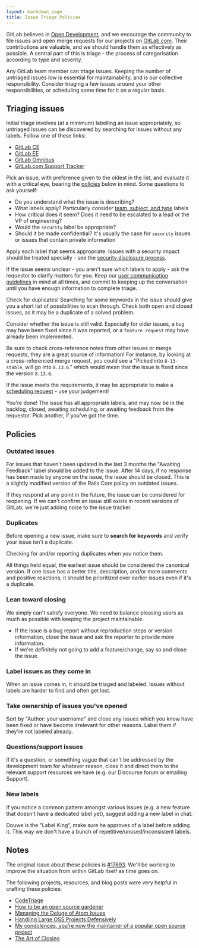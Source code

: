 ```yaml
---
layout: markdown_page
title: Issue Triage Policies
---
```


GitLab believes in [Open Development][open-development], and we encourage the
community to file issues and open merge requests for our projects on
[GitLab.com](https://gitlab.com/groups/gitlab-org). Their contributions are
valuable, and we should handle them as effectively as possible. A central part
of this is triage - the process of categorisation according to type and severity.

Any GitLab team member can triage issues. Keeping the number of untriaged issues
low is essential for maintainability, and is our collective responsibility.
Consider triaging a few issues around your other responsibilities, or scheduling
some time for it on a regular basis.

## Triaging issues

Initial triage involves (at a minimum) labelling an issue appropriately, so
untriaged issues can be discovered by searching for issues without any labels.
Follow one of these links:

* [GitLab CE][ce-issues-query]
* [GitLab EE][ee-issues-query]
* [GitLab Omnibus][omnibus-issues-query]
* [GitLab.com Support Tracker][support-issues-query]

Pick an issue, with preference given to the oldest in the list, and evaluate it with a critical eye, bearing the [policies](#policies) below in mind. Some questions to ask yourself:

* Do you understand what the issue is describing?
* What labels apply? Particularly consider [team, subject, and type](/handbook/engineering/workflow/#labelling-issues) labels
* How critical does it seem? Does it need to be escalated to a lead or the VP of engineering?
* Would the `security` label be appropriate?
* Should it be made confidential? It's usually the case for `security` issues or
  issues that contain private information

Apply each label that seems appropriate. Issues with a security impact should be
treated specially - see the [security disclosure process](/handbook/support/channels/#security-disclosures).

If the issue seems unclear - you aren't sure which labels to apply - ask the
requestor to clarify matters for you. Keep our
[user communication guidelines](/handbook/communication/#user-communication-guidelines) in mind
at all times, and commit to keeping up the conversation until you have enough
information to complete triage.

Check for duplicates! Searching for some keywords in the issue should give you a
short list of possibilities to scan through. Check both open and closed issues,
as it may be a duplicate of a solved problem.

Consider whether the issue is still valid. Especially for older issues, a `bug`
may have been fixed since it was reported, or a `feature request` may have
already been implemented.

Be sure to check cross-reference notes from other issues or merge requests, they
are a great source of information! For instance, by looking at a cross-referenced
merge request, you could see a "Picked into `8-13-stable`, will go into `8.13.6`."
which would mean that the issue is fixed since the version `8.13.6`.

If the issue meets the requirements, it may be appropriate to make a
[scheduling request](/handbook/engineering/workflow/#scheduling-issues) - use
your judgement!

You're done! The issue has all appropriate labels, and may now be in the backlog,
closed, awaiting scheduling, or awaiting feedback from the requestor. Pick
another, if you've got the time.

## Policies

### Outdated issues

For issues that haven't been updated in the last 3 months the "Awaiting Feedback" label should be added to the issue. After 14 days, if no response has been made by anyone on the issue, the issue should be closed. This is a slightly modified version of the Rails Core policy on outdated issues.

If they respond at any point in the future, the issue can be considered for reopening. If we can't confirm an issue still exists in recent versions of GitLab, we're just adding noise to the issue tracker.

### Duplicates

Before opening a new issue, make sure to **search for keywords** and verify your issue isn't a duplicate.

Checking for and/or reporting duplicates when you notice them.

All things held equal, the earliest issue should be considered the canonical version. If one issue has a better title, description, and/or more comments and positive reactions, it should be prioritized over earlier issues even if it's a duplicate.

### Lean toward closing

We simply can't satisfy everyone. We need to balance pleasing users as much as possible with keeping the project maintainable.

- If the issue is a bug report without reproduction steps or version information, close the issue and ask the reporter to provide more information.
- If we're definitely not going to add a feature/change, say so and close the issue.

### Label issues as they come in

When an issue comes in, it should be triaged and labeled. Issues without labels are harder to find and often get lost.

### Take ownership of issues you've opened

Sort by "Author: your username" and close any issues which you know have been fixed or have become irrelevant for other reasons. Label them if they're not labeled already.

### Questions/support issues

If it's a question, or something vague that can't be addressed by the development team for whatever reason, close it and direct them to the relevant support resources we have (e.g. our Discourse forum or emailing Support).

### New labels

If you notice a common pattern amongst various issues (e.g. a new feature that doesn't have a dedicated label yet), suggest adding a new label in chat.

Douwe is the "Label King", make sure he approves of a label before adding it. This way we don't have a bunch of repetitive/unused/inconsistent labels.

## Notes

The original issue about these policies is [#17693][17693]. We'll be working to improve the situation from within GitLab itself as time goes on.

The following projects, resources, and blog posts were very helpful in crafting these policies:

- [CodeTriage][code-triage]
- [How to be an open source gardener][open-source-gardener]
- [Managing the Deluge of Atom Issues][atom-issues]
- [Handling Large OSS Projects Defensively][handling-big-projects]
- [My condolences, you’re now the maintainer of a popular open source project][my-condolences]
- [The Art of Closing][art-of-closing]

[open-development]: https://about.gitlab.com/2015/12/16/improving-open-development-for-everyone/
[ce-issues-query]: https://gitlab.com/gitlab-org/gitlab-ce/issues?scope=all&state=opened&utf8=%E2%9C%93&label_name%5B%5D=No+Label&assignee_id=0
[ee-issues-query]: https://gitlab.com/gitlab-org/gitlab-ee/issues?scope=all&state=opened&utf8=%E2%9C%93&label_name%5B%5D=No+Label&assignee_id=0
[omnibus-issues-query]: https://gitlab.com/gitlab-org/omnibus-gitlab/issues?scope=all&state=opened&utf8=%E2%9C%93&label_name%5B%5D=No+Label&assignee_id=0
[support-issues-query]: https://gitlab.com/gitlab-com/support-forum/issues?scope=all&state=opened&utf8=%E2%9C%93&label_name%5B%5D=No+Label&assignee_id=0
[17693]: https://gitlab.com/gitlab-org/gitlab-ce/issues/17693
[code-triage]: https://www.codetriage.com/
[open-source-gardener]: http://words.steveklabnik.com/how-to-be-an-open-source-gardener
[atom-issues]: http://blog.atom.io/2016/04/19/managing-the-deluge-of-atom-issues.html
[handling-big-projects]: http://artsy.github.io/blog/2016/07/03/handling-big-projects/
[my-condolences]: https://runcommand.io/2016/06/26/my-condolences-youre-now-the-maintainer-of-a-popular-open-source-project/
[art-of-closing]: https://blog.jessfraz.com/post/the-art-of-closing/
